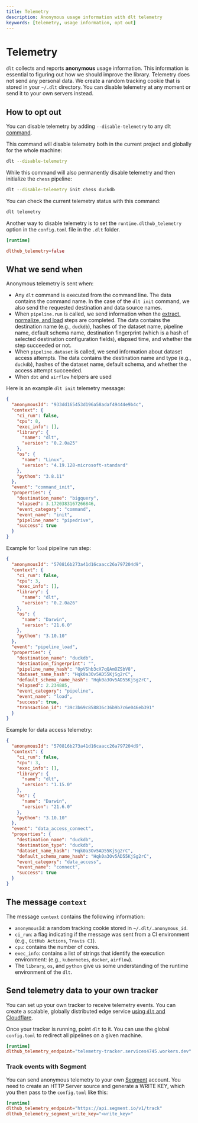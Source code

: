 ```yaml
---
title: Telemetry
description: Anonymous usage information with dlt telemetry
keywords: [telemetry, usage information, opt out]
---
```


# Telemetry

`dlt` collects and reports **anonymous** usage information. This information is essential to figuring out how we should improve the library. Telemetry does not send any personal data. We create a random tracking cookie that is stored in your `~/.dlt` directory. You can disable telemetry at any moment or send it to your own servers instead.

## How to opt out

You can disable telemetry by adding `--disable-telemetry` to any dlt [command](command-line-interface.md).

This command will disable telemetry both in the current project and globally for the whole machine:

```sh
dlt --disable-telemetry
```

While this command will also permanently disable telemetry and then initialize the `chess` pipeline:

```sh
dlt --disable-telemetry init chess duckdb
```

You can check the current telemetry status with this command:

```sh
dlt telemetry
```

Another way to disable telemetry is to set the `runtime.dlthub_telemetry` option in the `config.toml` file in the `.dlt` folder.

```toml
[runtime]

dlthub_telemetry=false
```

## What we send when

Anonymous telemetry is sent when:

- Any `dlt` command is executed from the command line. The data contains the command name. In the case of the `dlt init` command, we also send the requested destination and data source names.
- When `pipeline.run` is called, we send information when the [extract, normalize, and load](explainers/how-dlt-works.md) steps are completed. The data contains the destination name (e.g., `duckdb`), hashes of the dataset name, pipeline name, default schema name, destination fingerprint (which is a hash of selected destination configuration fields), elapsed time, and whether the step succeeded or not.
- When `pipeline.dataset` is called, we send information about dataset access attempts. The data contains the destination name and type (e.g., `duckdb`), hashes of the dataset name, default schema, and whether the access attempt succeeded.
- When `dbt` and `airflow` helpers are used

Here is an example `dlt init` telemetry message:

```json
{
  "anonymousId": "933dd165453d196a58adaf49444e9b4c",
  "context": {
    "ci_run": false,
    "cpu": 8,
    "exec_info": [],
    "library": {
      "name": "dlt",
      "version": "0.2.0a25"
    },
    "os": {
      "name": "Linux",
      "version": "4.19.128-microsoft-standard"
    },
    "python": "3.8.11"
  },
  "event": "command_init",
  "properties": {
    "destination_name": "bigquery",
    "elapsed": 3.1720383167266846,
    "event_category": "command",
    "event_name": "init",
    "pipeline_name": "pipedrive",
    "success": true
  }
}
```

Example for `load` pipeline run step:

```json
{
  "anonymousId": "570816b273a41d16caacc26a797204d9",
  "context": {
    "ci_run": false,
    "cpu": 3,
    "exec_info": [],
    "library": {
      "name": "dlt",
      "version": "0.2.0a26"
    },
    "os": {
      "name": "Darwin",
      "version": "21.6.0"
    },
    "python": "3.10.10"
  },
  "event": "pipeline_load",
  "properties": {
    "destination_name": "duckdb",
    "destination_fingerprint": "",
    "pipeline_name_hash": "OpVShb3cX7qQAmOZSbV8",
    "dataset_name_hash": "Hqk0a3Ov5AD55KjSg2rC",
    "default_schema_name_hash": "Hqk0a3Ov5AD55KjSg2rC",
    "elapsed": 2.234885,
    "event_category": "pipeline",
    "event_name": "load",
    "success": true,
    "transaction_id": "39c3b69c858836c36b9b7c6e046eb391"
  }
}
```

Example for data access telemetry:

```json
{
  "anonymousId": "570816b273a41d16caacc26a797204d9",
  "context": {
    "ci_run": false,
    "cpu": 3,
    "exec_info": [],
    "library": {
      "name": "dlt",
      "version": "1.15.0"
    },
    "os": {
      "name": "Darwin",
      "version": "21.6.0"
    },
    "python": "3.10.10"
  },
  "event": "data_access_connect",
  "properties": {
    "destination_name": "duckdb",
    "destination_type": "duckdb",
    "dataset_name_hash": "Hqk0a3Ov5AD55KjSg2rC",
    "default_schema_name_hash": "Hqk0a3Ov5AD55KjSg2rC",
    "event_category": "data_access",
    "event_name": "connect",
    "success": true
  }
}
```

## The message `context`

The message `context` contains the following information:

- `anonymousId`: a random tracking cookie stored in `~/.dlt/.anonymous_id`.
- `ci_run`: a flag indicating if the message was sent from a CI environment (e.g., `GitHub Actions`, `Travis CI`).
- `cpu`: contains the number of cores.
- `exec_info`: contains a list of strings that identify the execution environment: (e.g., `kubernetes`, `docker`, `airflow`).
- The `library`, `os`, and `python` give us some understanding of the runtime environment of the `dlt`.

## Send telemetry data to your own tracker

You can set up your own tracker to receive telemetry events. You can create a scalable, globally distributed edge service [using `dlt` and Cloudflare](https://dlthub.com/blog/dlt-segment-migration).

Once your tracker is running, point `dlt` to it. You can use the global `config.toml` to redirect all pipelines on a given machine.

```toml
[runtime]
dlthub_telemetry_endpoint="telemetry-tracker.services4745.workers.dev"
```

### Track events with Segment

You can send anonymous telemetry to your own [Segment](https://segment.com/) account. You need to create an HTTP Server source and generate a WRITE KEY, which you then pass to the `config.toml` like this:

```toml
[runtime]
dlthub_telemetry_endpoint="https://api.segment.io/v1/track"
dlthub_telemetry_segment_write_key="<write_key>"
```

